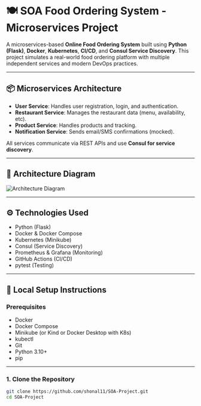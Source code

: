 # 🍽️ SOA Food Ordering System - Microservices Project

A microservices-based **Online Food Ordering System** built using **Python (Flask)**, **Docker**, **Kubernetes**, **CI/CD**, and **Consul Service Discovery**. This project simulates a real-world food ordering platform with multiple independent services and modern DevOps practices.

---

## 📦 Microservices Architecture

- **User Service**: Handles user registration, login, and authentication.
- **Restaurant Service**: Manages the restaurant data (menu, availability, etc).
- **Product Service**: Handles products and tracking.
- **Notification Service**: Sends email/SMS confirmations (mocked).

All services communicate via REST APIs and use **Consul for service discovery**.

---

## 📐 Architecture Diagram

![Architecture Diagram](./docs/architecture-diagram.png)


---

## ⚙️ Technologies Used

- Python (Flask)
- Docker & Docker Compose
- Kubernetes (Minikube)
- Consul (Service Discovery)
- Prometheus & Grafana (Monitoring)
- GitHub Actions (CI/CD)
- pytest (Testing)

---

## 🚀 Local Setup Instructions

### Prerequisites

- Docker
- Docker Compose
- Minikube (or Kind or Docker Desktop with K8s)
- kubectl
- Git
- Python 3.10+
- pip

---

### 1. Clone the Repository

```bash
git clone https://github.com/shonal11/SOA-Project.git
cd SOA-Project
